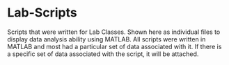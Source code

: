 # Lab-Scripts
Scripts that were written for Lab Classes. Shown here as individual files to display data analysis ability using MATLAB.
All scripts were written in MATLAB and most had a particular set of data associated with it. If there is a specific set of data associated with the script, it will be attached.
